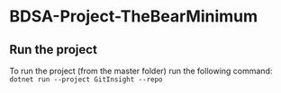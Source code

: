 # BDSA-Project-TheBearMinimum

## Run the project

To run the project (from the master folder) run the following command:
`dotnet run --project GitInsight --repo `
